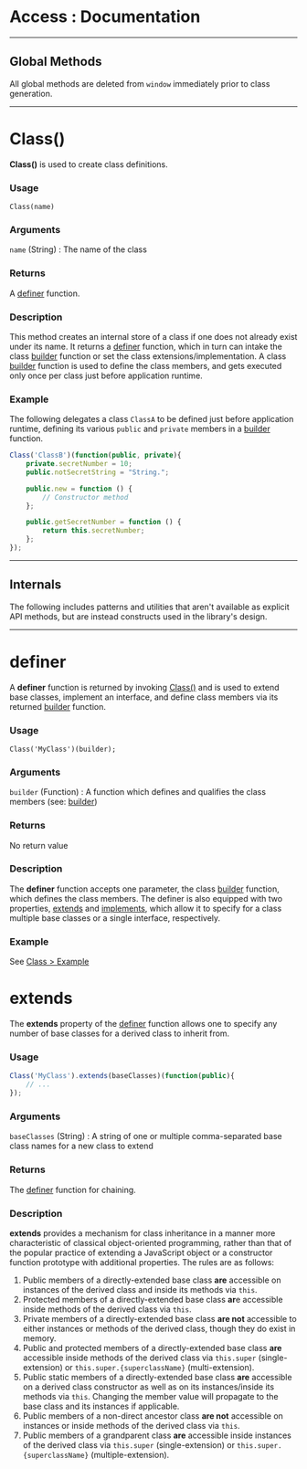# Access : Documentation

---

## Global Methods
All global methods are deleted from `window` immediately prior to class generation.

---

# Class()
**Class()** is used to create class definitions.

### Usage
`Class(name)`

### Arguments
`name` (String) : The name of the class

### Returns
A [definer](#definer) function.

### Description
This method creates an internal store of a class if one does not already exist under its name. It returns a [definer](#definer) function, which in turn can intake the class [builder](#builder) function or set the class extensions/implementation. A class [builder](#builder) function is used to define the class members, and gets executed only once per class just before application runtime.

### Example
The following delegates a class `ClassA` to be defined just before application runtime, defining its various `public` and `private` members in a [builder](#builder) function.

```javascript
Class('ClassB')(function(public, private){
	private.secretNumber = 10;
	public.notSecretString = "String.";

	public.new = function () {
		// Constructor method
	};

	public.getSecretNumber = function () {
		return this.secretNumber;
	};
});
```

---

## Internals
The following includes patterns and utilities that aren't available as explicit API methods, but are instead constructs used in the library's design.

---

# definer
A **definer** function is returned by invoking [Class()](#class) and is used to extend base classes, implement an interface, and define class members via its returned [builder](#builder) function.

### Usage
`Class('MyClass')(builder);`

### Arguments
`builder` (Function) : A function which defines and qualifies the class members (see: [builder](#builder))

### Returns
No return value

### Description
The **definer** function accepts one parameter, the class [builder](#builder) function, which defines the class members. The definer is also equipped with two properties, [extends](#extends) and [implements](#implements), which allow it to specify for a class multiple base classes or a single interface, respectively.

### Example
See [Class > Example](#example)

# extends
The **extends** property of the [definer](#definer) function allows one to specify any number of base classes for a derived class to inherit from.

### Usage
```javascript
Class('MyClass').extends(baseClasses)(function(public){
	// ...
});
```

### Arguments
`baseClasses` (String) : A string of one or multiple comma-separated base class names for a new class to extend

### Returns
The [definer](#definer) function for chaining.

### Description
**extends** provides a mechanism for class inheritance in a manner more characteristic of classical object-oriented programming, rather than that of the popular practice of extending a JavaScript object or a constructor function prototype with additional properties. The rules are as follows:

1. Public members of a directly-extended base class **are** accessible on instances of the derived class and inside its methods via `this`.
2. Protected members of a directly-extended base class **ar**e accessible inside methods of the derived class via `this`.
3. Private members of a directly-extended base class **are not** accessible to either instances or methods of the derived class, though they do exist in memory.
4. Public and protected members of a directly-extended base class **are** accessible inside methods of the derived class via `this.super` (single-extension) or `this.super.{superclassName}` (multi-extension).
5. Public static members of a directly-extended base class **are** accessible on a derived class constructor as well as on its instances/inside its methods via `this`. Changing the member value will propagate to the base class and its instances if applicable.
6. Public members of a non-direct ancestor class **are not** accessible on instances or inside methods of the derived class via `this`.
7. Public members of a grandparent class **are** accessible inside instances of the derived class via `this.super` (single-extension) or `this.super.{superclassName}` (multiple-extension).